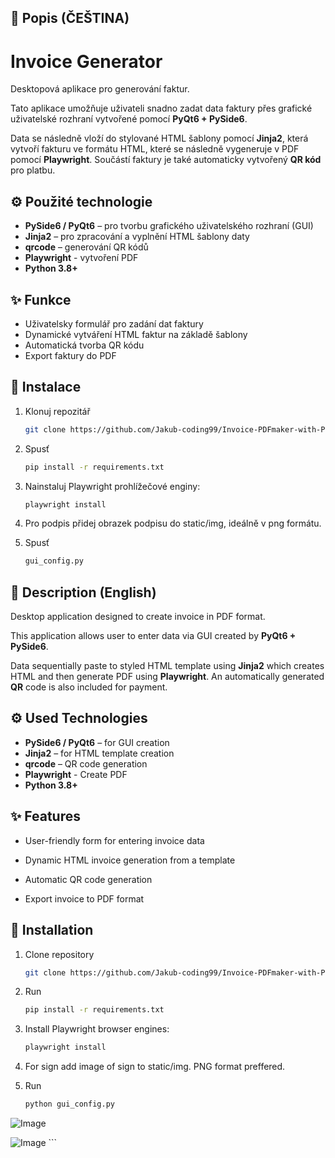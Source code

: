## 📝 Popis (ČEŠTINA)

# Invoice Generator

Desktopová aplikace pro generování faktur.

Tato aplikace umožňuje uživateli snadno zadat data faktury přes grafické uživatelské rozhraní vytvořené pomocí **PyQt6 + PySide6**.  

Data se následně vloží do stylované HTML šablony pomocí **Jinja2**, která vytvoří  fakturu ve formátu HTML, které se následně vygeneruje v PDF pomocí **Playwright**. Součástí  faktury je také automaticky vytvořený **QR kód** pro platbu.

## ⚙️ Použité technologie

- **PySide6 / PyQt6** – pro tvorbu grafického uživatelského rozhraní (GUI)
- **Jinja2** – pro zpracování a vyplnění HTML šablony daty
- **qrcode**  – generování QR kódů
- **Playwright** - vytvoření PDF
- **Python 3.8+**

## ✨ Funkce

- Uživatelsky  formulář pro zadání dat faktury
- Dynamické vytváření HTML faktur na základě šablony
- Automatická tvorba QR kódu
- Export faktury do PDF 
## 🚀 Instalace

1. Klonuj repozitář
   ```bash
   git clone https://github.com/Jakub-coding99/Invoice-PDFmaker-with-Python.git
   ```

2. Spusť 
    ```bash
    pip install -r requirements.txt
    ```

3. Nainstaluj Playwright prohlížečové enginy:
    ```bash
    playwright install
    ```

4. Pro podpis přidej obrazek podpisu do static/img, ideálně v png formátu.

5. Spusť 
    ```bash
    gui_config.py
    ```


##  📝 Description (English)

Desktop application designed to create invoice in PDF format.

This application allows user to enter data via GUI created by **PyQt6 + PySide6**. 

Data sequentially paste to styled HTML template using **Jinja2**  which creates HTML and then generate PDF using **Playwright**. 
An automatically generated **QR** code is also included for payment.


## ⚙️ Used Technologies

- **PySide6 / PyQt6** – for GUI creation
- **Jinja2** – for HTML template creation
- **qrcode**  – QR code generation
- **Playwright** - Create PDF
- **Python 3.8+**

## ✨ Features

- User-friendly form for entering invoice data

- Dynamic HTML invoice generation from a template

- Automatic QR code generation

- Export invoice to PDF format


## 🚀 Installation

1. Clone repository
   ```bash
   git clone https://github.com/Jakub-coding99/Invoice-PDFmaker-with-Python.git
   ```
2. Run 
    ```bash
    pip install -r requirements.txt
    ```

3. Install Playwright browser engines:
    ```bash
    playwright install
    ```
   
4. For sign add image of sign to static/img. PNG format preffered.


5. Run
    ```bash
    python gui_config.py

![Image](https://github.com/user-attachments/assets/c35c38e6-e4fc-44be-b962-7903d25b60bd)


![Image](https://github.com/user-attachments/assets/0f62662d-913a-4210-b1f1-526867c0a06e)
    ```



